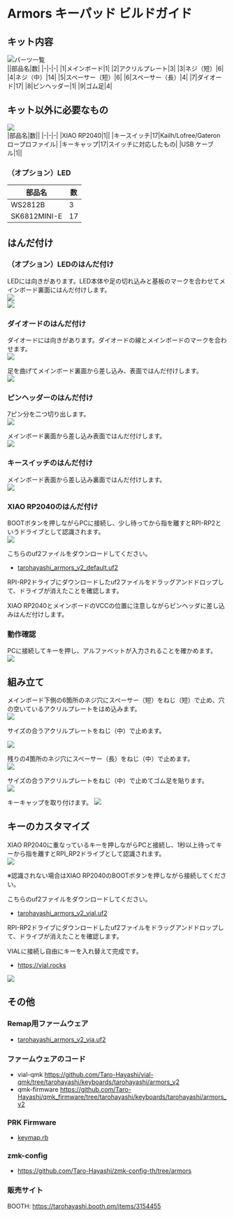 # Armors キーパッド ビルドガイド

## キット内容
![パーツ一覧](img/1_contents.jpg)  
||部品名|数|
|-|-|-|
|1|メインボード|1|
|2|アクリルプレート|3|
|3|ネジ（短）|6|
|4|ネジ（中）|14|
|5|スペーサー（短）|6|
|6|スペーサー（長）|4|
|7|ダイオード|17|
|8|ピンヘッダー|1|
|9|ゴム足|4|

## キット以外に必要なもの
![](img/2_additional_required.jpg)  
|部品名|数||
|-|-|-|
|XIAO RP2040|1||
|キースイッチ|17|Kailh/Lofree/Gateron ロープロファイル|
|キーキャップ|17|スイッチに対応したもの|
|USB ケーブル|1||

### （オプション）LED
|部品名|数|
|-|-|
|WS2812B|3|
|SK6812MINI-E|17|

## はんだ付け
### （オプション）LEDのはんだ付け
LEDには向きがあります。LED本体や足の切れ込みと基板のマークを合わせてメインボード裏面にはんだ付けします。   
![](img/3_led_direction.jpg)  
![](img/4_led.jpg)  

### ダイオードのはんだ付け
ダイオードには向きがあります。ダイオードの線とメインボードのマークを合わせます。  
![](img/5_diode_direction.jpg)  

足を曲げてメインボード裏面から差し込み、表面ではんだ付けします。  
![](img/6_diode.jpg)  

### ピンヘッダーのはんだ付け
7ピン分を二つ切り出します。  
![](img/7_cut_pinheader.jpg)  

メインボード裏面から差し込み表面ではんだ付けします。  
![](img/8_pinheader.jpg)  

### キースイッチのはんだ付け
メインボード表面から差し込み裏面ではんだ付けします。  
![](img/9_keyswitch.jpg)  

### XIAO RP2040のはんだ付け
BOOTボタンを押しながらPCに接続し、少し待ってから指を離すとRPI-RP2というドライブとして認識されます。  
![](img/10_xiao_boot.jpg)  

こちらのuf2ファイルをダウンロードしてください。  
- [tarohayashi_armors_v2_default.uf2](https://github.com/Taro-Hayashi/Armors-v2/releases/latest/download/tarohayashi_armors_v2_default.uf2)

RPI-RP2ドライブにダウンロードしたuf2ファイルをドラッグアンドドロップして、ドライブが消えたことを確認します。  

XIAO RP2040とメインボードのVCCの位置に注意しながらピンヘッダに差し込みはんだ付けします。 

### 動作確認
PCに接続してキーを押し、アルファベットが入力されることを確かめます。  
![](img/11_test.jpg)  

## 組み立て
メインボード下側の6箇所のネジ穴にスペーサー（短）をねじ（短）で止め、穴の空いているアクリルプレートをはめ込みます。  
![](img/12_case_1.jpg)  

サイズの合うアクリルプレートをねじ（中）で止めます。  

![](img/13_case_2.jpg)  

残りの4箇所のネジ穴にスペーサー（長）をねじ（中）で止めます。  
![](img/14_case_3.jpg)  


サイズの合うアクリルプレートをねじ（中）で止めてゴム足を貼ります。  
![](img/15_case_4.jpg)  

キーキャップを取り付けます。
![](img/16_case_5.jpg)  


## キーのカスタマイズ
XIAO RP2040に重なっているキーを押しながらPCと接続し、1秒以上待ってキーから指を離すとRPI_RP2ドライブとして認識されます。  
![](img/17_bootmagic.jpg)  

※認識されない場合はXIAO RP2040のBOOTボタンを押しながら接続してください。  

こちらのuf2ファイルをダウンロードしてください。
- [tarohayashi_armors_v2_vial.uf2](https://github.com/Taro-Hayashi/Armors-v2/releases/latest/download/tarohayashi_armors_v2_vial.uf2)

RPI-RP2ドライブにダウンロードしたuf2ファイルをドラッグアンドドロップして、ドライブが消えたことを確認します。  

VIALに接続し自由にキーを入れ替えて完成です。 
- https://vial.rocks

![](img/18_vial.jpg)  

## その他
### Remap用ファームウェア
- [tarohayashi_armors_v2_via.uf2](https://github.com/Taro-Hayashi/Armors-v2/releases/latest/download/tarohayashi_armors_v2_via.uf2)

### ファームウェアのコード
- vial-qmk https://github.com/Taro-Hayashi/vial-qmk/tree/tarohayashi/keyboards/tarohayashi/armors_v2
- qmk-firmware https://github.com/Taro-Hayashi/qmk_firmware/tree/tarohayashi/keyboards/tarohayashi/armors_v2

### PRK Firmware
- [keymap.rb](https://github.com/Taro-Hayashi/Armors-v2/releases/latest/download/keymap.rb)

### zmk-config
- https://github.com/Taro-Hayashi/zmk-config-th/tree/armors

### 販売サイト
BOOTH: https://tarohayashi.booth.pm/items/3154455
